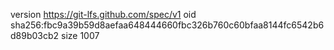 version https://git-lfs.github.com/spec/v1
oid sha256:fbc9a39b59d8aefaa648444660fbc326b760c60bfaa8144fc6542b6d89b03cb2
size 1007
